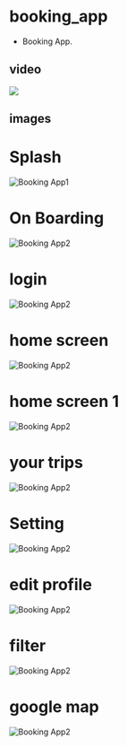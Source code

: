 # booking_app

* Booking App.
## video

[<img src="github_assets/4.jpg">](https://youtu.be/yEJOXoVfG30
 "Now in Android: 21 or above")



## images
# Splash
![Booking App1](github_assets/1.jpg)
# On Boarding
![Booking App2](github_assets/2.jpg)
# login
![Booking App2](github_assets/3.jpg)
# home screen
![Booking App2](github_assets/4.jpg)
# home screen 1
![Booking App2](github_assets/5.jpg)
# your trips
![Booking App2](github_assets/6.jpg)
# Setting
![Booking App2](github_assets/8.jpg)
# edit profile
![Booking App2](github_assets/9.jpg)
# filter
![Booking App2](github_assets/11.jpg)
# google map
![Booking App2](github_assets/12.jpg)
